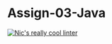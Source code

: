 # Assign-03-Java
[![Nic's really cool linter](https://github.com/ICS4U-Programming-NicolasR/Assign-03-Java/actions/workflows/main.yml/badge.svg)](https://github.com/ICS4U-Programming-NicolasR/Assign-03-Java/actions/workflows/main.yml) 
